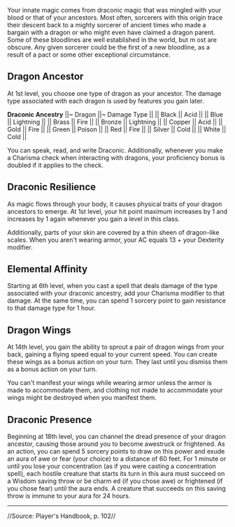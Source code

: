 Your innate magic comes from draconic magic that was mingled with your blood or that of your ancestors. Most often, sorcerers with this origin trace their descent back to a mighty sorcerer of ancient times who made a bargain with a dragon or who might even have claimed a dragon parent. Some of these bloodlines are well established in the world, but m ost are obscure. Any given sorcerer could be the first of a new bloodline, as a result of a pact or some other exceptional circumstance.

## Dragon Ancestor

At 1st level, you choose one type of dragon as your ancestor. The damage type associated with each dragon is used by features you gain later.

**Draconic Ancestry**
||~ Dragon ||~ Damage Type ||
|| Black || Acid ||
|| Blue || Lightning ||
|| Brass || Fire ||
|| Bronze || Lightning ||
|| Copper || Acid ||
|| Gold || Fire ||
|| Green || Poison ||
|| Red || Fire ||
|| Silver || Cold ||
|| White || Cold ||

You can speak, read, and write Draconic. Additionally, whenever you make a Charisma check when interacting with dragons, your proficiency bonus is doubled if it applies to the check.

## Draconic Resilience

As magic flows through your body, it causes physical traits of your dragon ancestors to emerge. At 1st level, your hit point maximum increases by 1 and increases by 1 again whenever you gain a level in this class.

Additionally, parts of your skin are covered by a thin sheen of dragon-like scales. When you aren't wearing armor, your AC equals 13 + your Dexterity modifier.

## Elemental Affinity

Starting at 6th level, when you cast a spell that deals damage of the type associated with your draconic ancestry, add your Charisma modifier to that damage. At the same time, you can spend 1 sorcery point to gain resistance to that damage type for 1 hour.

## Dragon Wings

At 14th level, you gain the ability to sprout a pair of dragon wings from your back, gaining a flying speed equal to your current speed. You can create these wings as a bonus action on your turn. They last until you dismiss them as a bonus action on your turn.

You can't manifest your wings while wearing armor unless the armor is made to accommodate them, and clothing not made to accommodate your wings might be destroyed when you manifest them.

## Draconic Presence

Beginning at 18th level, you can channel the dread presence of your dragon ancestor, causing those around you to become awestruck or frightened. As an action, you can spend 5 sorcery points to draw on this power and exude an aura of awe or fear (your choice) to a distance of 60 feet. For 1 minute or until you lose your concentration (as if you were casting a concentration spell), each hostile creature that starts its turn in this aura must succeed on a Wisdom saving throw or be charm ed (if you chose awe) or frightened (if you chose fear) until the aura ends. A creature that succeeds on this saving throw is immune to your aura for 24 hours.

----

//Source: Player's Handbook, p. 102//